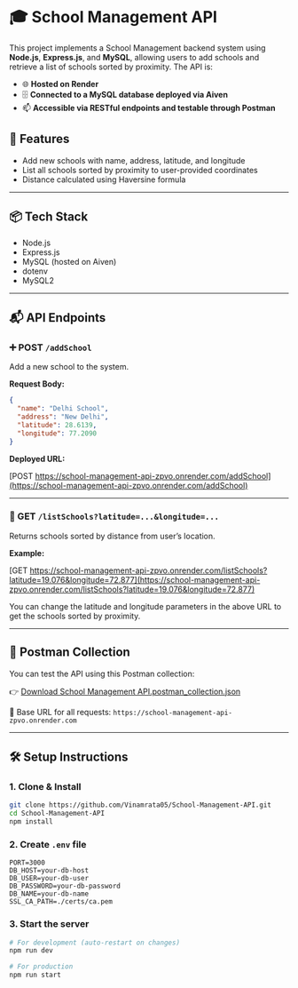 # 🎓 School Management API

This project implements a School Management backend system using **Node.js**, **Express.js**, and **MySQL**, allowing users to add schools and retrieve a list of schools sorted by proximity. The API is:

* 🌐 **Hosted on Render**
* 🗄️ **Connected to a MySQL database deployed via Aiven**
* 📫 **Accessible via RESTful endpoints and testable through Postman**

## 🚀 Features

* Add new schools with name, address, latitude, and longitude
* List all schools sorted by proximity to user-provided coordinates
* Distance calculated using Haversine formula

---

## 📦 Tech Stack

* Node.js
* Express.js
* MySQL (hosted on Aiven)
* dotenv
* MySQL2

---

## 📬 API Endpoints

### ➕ POST `/addSchool`

Add a new school to the system.

**Request Body:**

```json
{
  "name": "Delhi School",
  "address": "New Delhi",
  "latitude": 28.6139,
  "longitude": 77.2090
}
```

**Deployed URL:**

[POST https://school-management-api-zpvo.onrender.com/addSchool](https://school-management-api-zpvo.onrender.com/addSchool)

---

### 📍 GET `/listSchools?latitude=...&longitude=...`

Returns schools sorted by distance from user’s location.

**Example:**

[GET https://school-management-api-zpvo.onrender.com/listSchools?latitude=19.076&longitude=72.877](https://school-management-api-zpvo.onrender.com/listSchools?latitude=19.076&longitude=72.877)


You can change the latitude and longitude parameters in the above URL to get the schools sorted by proximity.

---

## 🥪 Postman Collection

You can test the API using this Postman collection:

👉 [Download School Management API.postman\_collection.json](https://raw.githubusercontent.com/Vinamrata05/School-Management-API/main/School%20Management%20API.postman_collection.json)

🔗 Base URL for all requests: `https://school-management-api-zpvo.onrender.com`

---

## 🛠 Setup Instructions

### 1. Clone & Install

```bash
git clone https://github.com/Vinamrata05/School-Management-API.git
cd School-Management-API
npm install
```

### 2. Create `.env` file

```env
PORT=3000
DB_HOST=your-db-host
DB_USER=your-db-user
DB_PASSWORD=your-db-password
DB_NAME=your-db-name
SSL_CA_PATH=./certs/ca.pem
```

### 3. Start the server

```bash
# For development (auto-restart on changes)
npm run dev

# For production
npm run start
```
